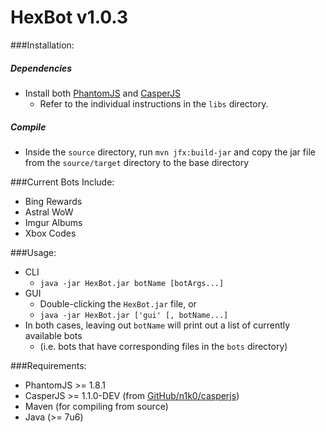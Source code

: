 HexBot v1.0.3
==========

###Installation:
##### Dependencies
- Install both [PhantomJS](http://phantomjs.org/download.html) and [CasperJS](http://casperjs.org/installation.html)
  - Refer to the individual instructions in the `libs` directory.

##### Compile
- Inside the `source` directory, run `mvn jfx:build-jar` and copy the jar file from the `source/target` directory to the base directory

###Current Bots Include:
- Bing Rewards
- Astral WoW
- Imgur Albums
- Xbox Codes

###Usage:
- CLI
  - `java -jar HexBot.jar botName [botArgs...]`
- GUI
  - Double-clicking the `HexBot.jar` file, or
  - `java -jar HexBot.jar ['gui' [, botName...]`
- In both cases, leaving out `botName` will print out a list of currently available bots
  - (i.e. bots that have corresponding files in the `bots` directory)

###Requirements:
- PhantomJS >= 1.8.1
- CasperJS >= 1.1.0-DEV (from [GitHub/n1k0/casperjs](http://github.com/n1k0/casperjs))
- Maven (for compiling from source)
- Java (>= 7u6)
